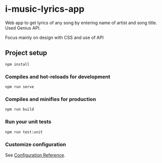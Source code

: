 # i-music-lyrics-app

Web app to get lyrics of any song by entering name of artist and song title.  
Used Genius API.  
  
Focus mainly on design with CSS and use of API

## Project setup
```
npm install
```

### Compiles and hot-reloads for development
```
npm run serve
```

### Compiles and minifies for production
```
npm run build
```

### Run your unit tests
```
npm run test:unit
```

### Customize configuration
See [Configuration Reference](https://cli.vuejs.org/config/).
